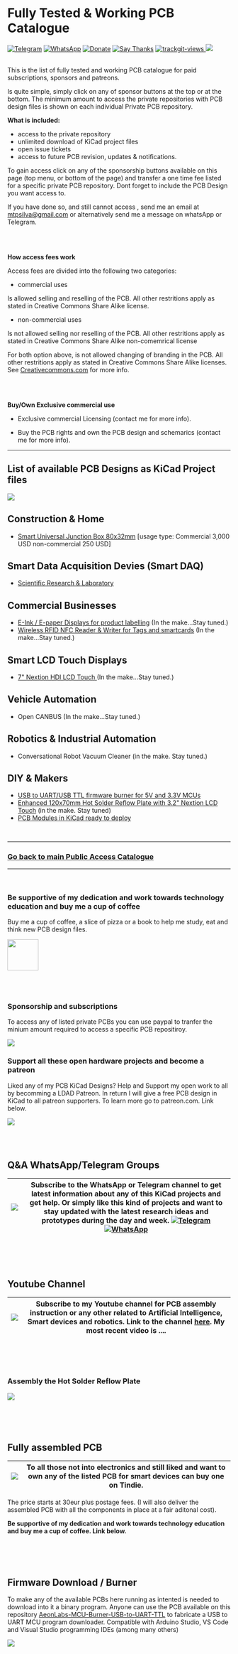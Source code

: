 # Fully Tested & Working PCB Catalogue

[![Telegram](https://img.shields.io/badge/join-telegram-blue.svg?style=for-the-badge)](https://t.me/+W4rVVa0_VLEzYmI0)
 [![WhatsApp](https://img.shields.io/badge/join-whatsapp-green.svg?style=for-the-badge)](https://chat.whatsapp.com/FkNC7u83kuy2QRA5sqjBVg) 
 [![Donate](https://img.shields.io/badge/donate-$-brown.svg?style=for-the-badge)](http://paypal.me/mtpsilva)
 [![Say Thanks](https://img.shields.io/badge/Say%20Thanks-!-yellow.svg?style=for-the-badge)](https://saythanks.io/to/mtpsilva)
<a href="https://trackgit.com">
<img src="https://us-central1-trackgit-analytics.cloudfunctions.net/token/ping/l6j7izh680tr9wq00ghl" alt="trackgit-views" />
</a> 
![](https://views.whatilearened.today/views/github/aeonSolutions/Fully-Tested-Working-PCB-Catalogue.svg)

<br />
This is the list of fully tested and working PCB catalogue for paid subscriptions, sponsors and patreons.

Is quite simple, simply click on any of sponsor buttons at the top or at the bottom. The minimum amount to access the private repositories with PCB design files is shown on each individual Private PCB repository.

**What is included:**
- access to the private repository
- unlimited download of KiCad project files
- open issue tickets
- access to future PCB revision, updates & notifications. 


To gain access click on any of the sponsorship buttons available on this page (top menu, or bottom of the page) and transfer a one time fee listed for a specific private PCB repository.  Dont forget to include the PCB Design you want access to.

If you have done so, and still cannot access , send me an email at mtpsilva@gmail.com or alternatively send me a message on whatsApp or Telegram.

<br />
<br />

**How access fees work**

Access fees are divided into the following two categories:

- commercial uses

Is allowed selling and reselling of the PCB. All other restritions apply as stated in Creative Commons Share Alike license.

- non-commercial uses

Is not allowed selling nor reselling of the PCB.  All other restritions apply as stated in Creative Commons Share Alike non-comemrical license
 
For both option above, is not allowed changing of branding in the PCB. All other restritions apply as stated in Creative Commons Share Alike licenses. See [Creativecommons.com](https://creativecommons.org) for more info.

<br />
<br />

**Buy/Own Exclusive commercial use**
- Exclusive commercial Licensing (contact me for more info). 

- Buy the PCB rights and own the PCB design and schemarics (contact me for more info).

______________________________________________________________________________________________________________________________

## List of available PCB Designs as KiCad Project files

[![](https://github.com/aeonSolutions/PCB-Prototyping-Catalogue/blob/main/tindie_amazing_small.jpg)](https://www.tindie.com/stores/aeonlabs/)

## Construction & Home
- [Smart Universal Junction Box 80x32mm](https://github.com/aeonSolutions/PCB-Prototyping-Catalogue/tree/main/Fully-Tested-Working-PCB-Catalogue/construction_industry) [usage type: Commercial 3,000 USD   non-commercial  250 USD]


## Smart Data Acquisition Devies (Smart DAQ)
- [Scientific Research & Laboratory]() 

 
## Commercial Businesses
 - [E-Ink / E-paper Displays for product labelling]() (In the make...Stay tuned.)
 - [Wireless RFID NFC Reader & Writer for Tags and smartcards]() (In the make...Stay tuned.)

## Smart LCD Touch Displays
 - [7" Nextion HDI LCD Touch ]() (In the make...Stay tuned.)
 
## Vehicle Automation
 - Open CANBUS (In the make...Stay tuned.)

## Robotics & Industrial Automation
 - Conversational Robot Vacuum Cleaner (in the make. Stay tuned.)
 
## DIY & Makers
- [USB to UART/USB TTL firmware burner for 5V and 3.3V MCUs ](https://github.com/aeonSolutions/PCB-Prototyping-Catalogue/blob/main/DIY-Maker/README.md) 
- [Enhanced 120x70mm Hot Solder Reflow Plate with 3.2" Nextion LCD Touch]() (in the make. Stay tuned)
- [PCB Modules in KiCad ready to deploy]()

<br />

______________________________________________________________________________________________________________________________

### [Go back to main Public Access Catalogue](https://github.com/aeonSolutions/PCB-Prototyping-Catalogue)
______________________________________________________________________________________________________________________________

<br />

### Be supportive of my dedication and work towards technology education and buy me a cup of coffee
Buy me a cup of coffee, a slice of pizza or a book to help me study, eat and think new PCB design files.

[<img src="https://cdn.buymeacoffee.com/buttons/v2/default-yellow.png" data-canonical-src="https://cdn.buymeacoffee.com/buttons/v2/default-yellow.png" height="70" />](https://www.buymeacoffee.com/migueltomas)

<br />
<br />

### Sponsorship and subscriptions
To access any of listed private PCBs you can use paypal to tranfer the minium amount required to access a specific PCB repositiroy.

[![](https://github.com/aeonSolutions/PCB-Prototyping-Catalogue/blob/main/paypal_small.png)](http://paypal.me/mtpsilva)


### Support all these open hardware projects and become a patreon  
Liked any of my PCB KiCad Designs? Help and Support my open work to all by becomming a LDAD Patreon.
In return I will give a free PCB design in KiCad to all patreon supporters. To learn more go to patreon.com. Link below.

[![](https://github.com/aeonSolutions/PCB-Prototyping-Catalogue/blob/main/patreon_small.png)](https://www.patreon.com/ldad)


<br />
<br />

## Q&A WhatsApp/Telegram Groups
| ![](https://github.com/aeonSolutions/PCB-Prototyping-Catalogue/blob/main/whatsAppTelegram.png) | Subscribe to the WhatsApp or Telegram channel to get latest information about any of this KiCad projects and get help. Or simply like this kind of projects and want to stay updated with the latest research ideas and prototypes during the day and week. [![Telegram](https://img.shields.io/badge/join-telegram-blue.svg?style=for-the-badge)](https://t.me/+W4rVVa0_VLEzYmI0) [![WhatsApp](https://img.shields.io/badge/join-whatsapp-green.svg?style=for-the-badge)](https://chat.whatsapp.com/FkNC7u83kuy2QRA5sqjBVg) |
|-------------|------|


<br />
<br />
<br />

## Youtube Channel
| ![](https://github.com/aeonSolutions/PCB-Prototyping-Catalogue/blob/main/youtube.png) | Subscribe to my Youtube channel for PCB assembly instruction or any other related to Artificial Intelligence, Smart devices and robotics. Link to the channel [here](https://www.youtube.com/channel/UCAewCBpMRPGCyFc1ET5CHJw). My most recent video is .... |
|-------------|------|


<br />
<br />
<br />

### Assembly the Hot Solder Reflow Plate

[![](https://github.com/aeonSolutions/AeonLabs-Solder-Reflow-Plate-PCB/blob/main/Designs/youtube.png)](https://www.youtube.com/watch?v=1Q-IPH6u9Qg)

<br />
<br />
<br />

## Fully assembled PCB
| [![](https://github.com/aeonSolutions/PCB-Prototyping-Catalogue/blob/main/tindie_sell.png)](https://www.tindie.com/stores/aeonlabs/) | To all those not into electronics and still liked and want to own any of the listed PCB for smart devices can buy one on Tindie. |
|-------------|------|


The price starts at 30eur plus postage fees.
(I will also deliver the assembled PCB with all the components in place at a fair aditonal cost).

**Be supportive of my dedication and work towards technology education and buy me a cup of coffee. Link below.**

<br />
<br />
<br />

## Firmware Download / Burner
To make any of the available PCBs here running as intented is needed to download into it a binary program. Anyone can use the PCB available on this repository [AeonLabs-MCU-Burner-USB-to-UART-TTL](https://github.com/aeonSolutions/AeonLabs-MCU-Burner-USB-to-UART-TTL) to fabricate a USB to UART MCU program downloader. Compatible with Arduino Studio, VS Code and Visual Studio programming IDEs (among many others)

![](https://github.com/aeonSolutions/PCB-Prototyping-Catalogue/blob/main/progIDE.png)

<br />
<br />
<br />


